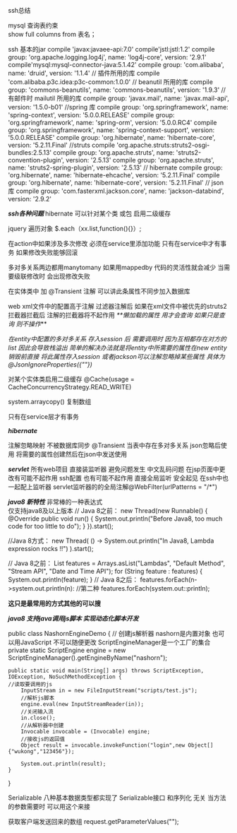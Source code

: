 ssh总结
  
 mysql  查询表约束  
     show full columns from 表名；
    
ssh 基本的jar
    compile 'javax:javaee-api:7.0'
    compile'jstl:jstl:1.2'
    compile group: 'org.apache.logging.log4j', name: 'log4j-core', version: '2.9.1'
    compile'mysql:mysql-connector-java:5.1.42'
    compile group: 'com.alibaba', name: 'druid', version: '1.1.4'
//  插件所用的库
	  compile 'com.alibaba.p3c.idea:p3c-common:1.0.0'
//  beanutil  所用的库
    compile group: 'commons-beanutils', name: 'commons-beanutils', version: '1.9.3'
//  有邮件时 mailutil 所用的库
    compile group: 'javax.mail', name: 'javax.mail-api', version: '1.5.0-b01'
//spring  库
    compile group: 'org.springframework', name: 'spring-context', version: '5.0.0.RELEASE'
    compile group: 'org.springframework', name: 'spring-orm', version: '5.0.0.RC4'
    compile group: 'org.springframework', name: 'spring-context-support', version: '5.0.0.RELEASE'
    compile group: 'org.hibernate', name: 'hibernate-core', version: '5.2.11.Final'
//struts 
    compile 'org.apache.struts:struts2-osgi-bundles:2.5.13'
    compile group: 'org.apache.struts', name: 'struts2-convention-plugin', version: '2.5.13'
    compile group: 'org.apache.struts', name: 'struts2-spring-plugin', version: '2.5.13'
// hibernate 
    compile group: 'org.hibernate', name: 'hibernate-ehcache', version: '5.2.11.Final'
    compile group: 'org.hibernate', name: 'hibernate-core', version: '5.2.11.Final'
//  json 库
    compile group: 'com.fasterxml.jackson.core', name: 'jackson-databind', version: '2.9.2'


**_ssh各种问题_**
hibernate 可以针对某个类  或包  启用二级缓存

jquery  遍历对象  $.each（xx.list,function(){}）;

在action中如果涉及多次修改 必须在service里添加功能  只有在service中才有事务
如果修改失败能够回滚


多对多关系两边都用manytomany   如果用mappedby 代码的灵活性就会减少  当需要级联修改时  会出现修改失败

在实体类中 加   @Transient 注解   可以讲此条属性不同步加入数据库


web xml文件中的配置高于注解  过滤器注解后 如果在xml文件中被优先的struts2拦截器拦截后 注解的拦截器将不起作用
_**懒加载的属性  用才会查询  如果只是查询  则不操作_**

_在entity中配置的多对多关系 存入session 后 需要调用时 因为互相都存在对方的list<entity>
因此会导致栈溢出 简单的解决办法就是将entity中所需要的属性在new entity 销毁前直接
将此属性存入session   或者jackson可以注解忽略掉某些属性  具体为
@JsonIgnoreProperties({""})_
  
  
对某个实体类启用二级缓存  @Cache(usage = CacheConcurrencyStrategy.READ_WRITE)

system.arraycopy()  复制数组

只有在service层才有事务

**_hibernate_**

注解忽略映射   不被数据库同步  @Transient
当表中存在多对多关系 json忽略后使用  将需要的属性创建然后在json中发送使用

_**servlet**_
所有web项目  直接装监听器  避免问题发生  中文乱码问题  在jsp页面中更改有可能不起作用 ssh配置
也有可能不起作用   直接全局监听  安全起见 在ssh中也一起配上监听器
servlet监听器的的全局注解@WebFilter(urlPatterns = "/*")


_**java8 新特性**_
非常棒的一种表达式  
仅支持java8及以上版本
// Java 8之前：
new Thread(new Runnable() {
    @Override
    public void run() {
    System.out.println("Before Java8, too much code for too little to do");
    }
}).start();

//Java 8方式：
new Thread( () -> System.out.println("In Java8, Lambda expression rocks !!") ).start();

// Java 8之前：
List features = Arrays.asList("Lambdas", "Default Method", "Stream API", "Date and Time API");
for (String feature : features) {
    System.out.println(feature);
}
// Java 8之后：
features.forEach(n->system.out.println(n):
//第二种
features.forEach(system.out::println);

**这只是最常用的方式其他的可以搜**


**_java8 支持java调用js脚本 实现动态化脚本开发_**

public class NashornEngineDemo {
	// 创建js解析器   nashorn是内置对象 也可以用JavaScript  不可以随便更改  ScriptEngineManager是一个工厂的集合
	private static ScriptEngine engine = new ScriptEngineManager().getEngineByName("nashorn");
	
	public static void main(String[] args) throws ScriptException, IOException, NoSuchMethodException {
	//读取要调用的js
		InputStream in = new FileInputStream("scripts/test.js");
		//解析js脚本
		engine.eval(new InputStreamReader(in));
		//关闭输入流
		in.close();
		//从解析器中创建
		Invocable invocable = (Invocable) engine;
		//接收js的返回值
		Object result = invocable.invokeFunction("login",new Object[] {"wukong","123456"});
	
		System.out.println(result);
	}
}




 Serializable  八种基本数据类型都实现了 Serializable接口 和序列化 
 无关  当方法的参数需要时 可以用这个来接


获取客户端发送回来的数组         request.getParameterValues("");

